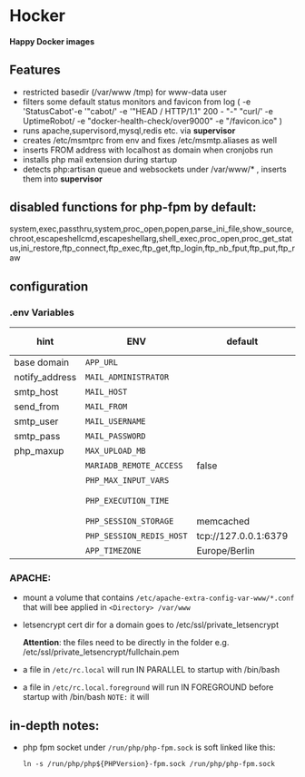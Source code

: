 Hocker
=====
#### Happy Docker images

## Features
* restricted basedir (/var/www /tmp) for www-data user
* filters some default status monitors and favicon from log ( -e 'StatusCabot'-e '"cabot/' -e '"HEAD / HTTP/1.1" 200 - "-" "curl/' -e UptimeRobot/ -e "docker-health-check/over9000" -e "/favicon.ico" )
* runs apache,supervisord,mysql,redis etc. via **supervisor**
* creates /etc/msmtprc from env and fixes /etc/msmtp.aliases as well
* inserts FROM address with localhost as domain when cronjobs run
* installs php mail extension during startup
* detects php:artisan queue and websockets under /var/www/* , inserts them into **supervisor**

## disabled functions for php-fpm by default:
system,exec,passthru,system,proc_open,popen,parse_ini_file,show_source,chroot,escapeshellcmd,escapeshellarg,shell_exec,proc_open,proc_get_status,ini_restore,ftp_connect,ftp_exec,ftp_get,ftp_login,ftp_nb_fput,ftp_put,ftp_raw

## configuration

### .env Variables

| hint | ENV | default | alt. Name | tested options |
|---|---|---|---|---|
| base domain    | `APP_URL`                | | | realdomain.tld |
| notify_address | `MAIL_ADMINISTRATOR`     | | | adminuser@notifydomain.tld |
| smtp_host | `MAIL_HOST`              | | | |
| send_from | `MAIL_FROM`              | | |
| smtp_user | `MAIL_USERNAME`          | | |
| smtp_pass | `MAIL_PASSWORD`          | | |
| php_maxup | `MAX_UPLOAD_MB`          | | | 128 , 256 , 512 , 2048 |
| | `MARIADB_REMOTE_ACCESS`  | false | | true , false |
| | `PHP_MAX_INPUT_VARS`     | | |8192 |
| | `PHP_EXECUTION_TIME`     | | | 30 ,60 , 600 ( cgi socket timeout@601s ) |
| | `PHP_SESSION_STORAGE`    | memcached | | memcached , files , redis |
| | `PHP_SESSION_REDIS_HOST` | tcp://127.0.0.1:6379 |  |
| | `APP_TIMEZONE`           | Europe/Berlin        | |
### APACHE:

*  mount a volume that contains `/etc/apache-extra-config-var-www/*.conf` that will bee applied in `<Directory> /var/www`

* letsencrypt cert dir for a domain goes to /etc/ssl/private_letsencrypt

  **Attention**: the files need to be directly in the folder e.g. /etc/ssl/private_letsencrypt/fullchain.pem

* a file in `/etc/rc.local` will run IN PARALLEL to startup with /bin/bash
* a file in `/etc/rc.local.foreground` will run IN FOREGROUND before startup with /bin/bash
  `NOTE:` it will  


## in-depth notes:
* php fpm socket under `/run/php/php-fpm.sock` is soft linked like this:

  `ln -s /run/php/php${PHPVersion}-fpm.sock /run/php/php-fpm.sock`
